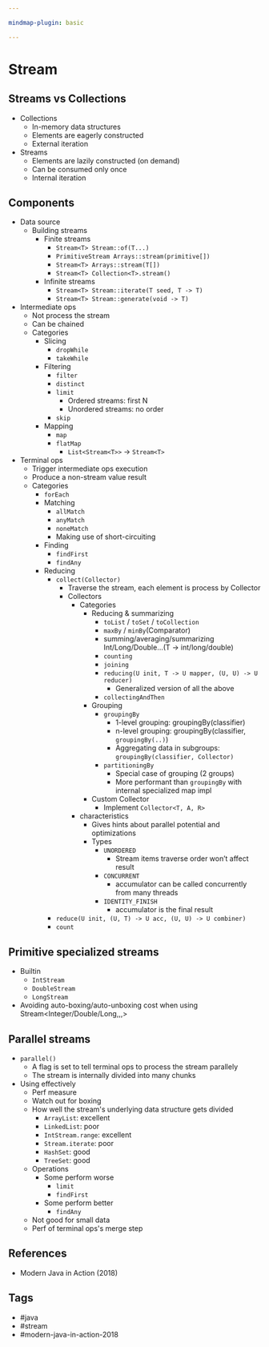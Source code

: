 ```yaml
---

mindmap-plugin: basic

---
```


# Stream

## Streams vs Collections
- Collections
	- In-memory data structures
	- Elements are eagerly constructed
	- External iteration
- Streams
	- Elements are lazily constructed (on demand)
	- Can be consumed only once
	- Internal iteration

## Components
- Data source
	- Building streams
		- Finite streams
			- `Stream<T> Stream::of(T...)`
			- `PrimitiveStream Arrays::stream(primitive[])`
			- `Stream<T> Arrays::stream(T[])`
			- `Stream<T> Collection<T>.stream()`
		- Infinite streams
			- `Stream<T> Stream::iterate(T seed, T -> T)`
			- `Stream<T> Stream::generate(void -> T)`
- Intermediate ops
	- Not process the stream
	- Can be chained
	- Categories
		- Slicing
			- `dropWhile`
			- `takeWhile`
		- Filtering
			- `filter`
			- `distinct`
			- `limit`
				- Ordered streams: first N
				- Unordered streams: no order
			- `skip`
		- Mapping
			- `map`
			- `flatMap`
				- `List<Stream<T>>` -> `Stream<T>`
- Terminal ops
	- Trigger intermediate ops execution
	- Produce a non-stream value result
	- Categories
		- `forEach`
		- Matching
			- `allMatch`
			- `anyMatch`
			- `noneMatch`
			- Making use of short-circuiting
		- Finding
			- `findFirst`
			- `findAny`
		- Reducing
			- `collect(Collector)`
				- Traverse the stream, each element is process by Collector
				- Collectors
					- Categories
						- Reducing & summarizing
							- `toList` / `toSet` / `toCollection`
							- `maxBy` / `minBy`(Comparator)
							- summing/averaging/summarizing Int/Long/Double…(T -> int/long/double)
							- `counting`
							- `joining`
							- `reducing(U init, T -> U mapper, (U, U) -> U reducer)`
								- Generalized version of all the above
							- `collectingAndThen`
						- Grouping
							- `groupingBy`
								- 1-level grouping: groupingBy(classifier)
								- n-level grouping: groupingBy(classifier, `groupingBy(..)`)
								- Aggregating data in subgroups: `groupingBy(classifier, Collector)`
							- `partitioningBy`
								- Special case of grouping (2 groups)
								- More performant than `groupingBy` with internal specialized map impl
						- Custom Collector
							- Implement `Collector<T, A, R>`
					- characteristics
						- Gives hints about parallel potential and optimizations
						- Types
							- `UNORDERED`
								- Stream items traverse order won’t affect result
							- `CONCURRENT`
								- accumulator can be called concurrently from many threads
							- `IDENTITY_FINISH`
								- accumulator is the final result
			- `reduce(U init, (U, T) -> U acc, (U, U) -> U combiner)`
			- `count`

## Primitive specialized streams
- Builtin
	- `IntStream`
	- `DoubleStream`
	- `LongStream`
- Avoiding auto-boxing/auto-unboxing cost when using Stream<Integer/Double/Long,,,>

## Parallel streams
- `parallel()`
	- A flag is set to tell terminal ops to process the stream parallely
	- The stream is internally divided into many chunks
- Using effectively
	- Perf measure
	- Watch out for boxing
	- How well the stream's underlying data structure gets divided
		- `ArrayList`: excellent
		- `LinkedList`: poor
		- `IntStream.range`: excellent
		- `Stream.iterate`: poor
		- `HashSet`: good
		- `TreeSet`: good
	- Operations
		- Some perform worse
			- `limit`
			- `findFirst`
		- Some perform better
			- `findAny`
	- Not good for small data
	- Perf of terminal ops's merge step

## References
- Modern Java in Action (2018)

## Tags
- #java
- #stream
- #modern-java-in-action-2018